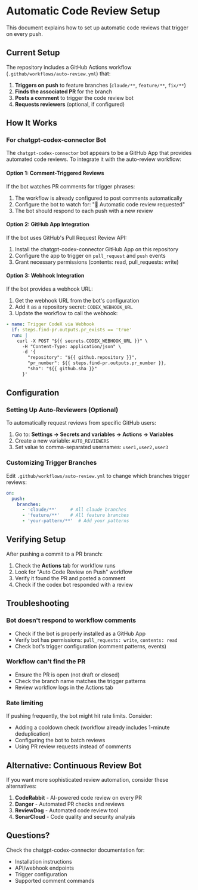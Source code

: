 # Automatic Code Review Setup

This document explains how to set up automatic code reviews that trigger on every push.

## Current Setup

The repository includes a GitHub Actions workflow (`.github/workflows/auto-review.yml`) that:

1. **Triggers on push** to feature branches (`claude/**`, `feature/**`, `fix/**`)
2. **Finds the associated PR** for the branch
3. **Posts a comment** to trigger the code review bot
4. **Requests reviewers** (optional, if configured)

## How It Works

### For chatgpt-codex-connector Bot

The `chatgpt-codex-connector` bot appears to be a GitHub App that provides automated code reviews. To integrate it with the auto-review workflow:

#### Option 1: Comment-Triggered Reviews

If the bot watches PR comments for trigger phrases:

1. The workflow is already configured to post comments automatically
2. Configure the bot to watch for: "🤖 Automatic code review requested"
3. The bot should respond to each push with a new review

#### Option 2: GitHub App Integration

If the bot uses GitHub's Pull Request Review API:

1. Install the chatgpt-codex-connector GitHub App on this repository
2. Configure the app to trigger on `pull_request` and `push` events
3. Grant necessary permissions (contents: read, pull_requests: write)

#### Option 3: Webhook Integration

If the bot provides a webhook URL:

1. Get the webhook URL from the bot's configuration
2. Add it as a repository secret: `CODEX_WEBHOOK_URL`
3. Update the workflow to call the webhook:

```yaml
- name: Trigger CodeX via Webhook
  if: steps.find-pr.outputs.pr_exists == 'true'
  run: |
    curl -X POST "${{ secrets.CODEX_WEBHOOK_URL }}" \
      -H "Content-Type: application/json" \
      -d '{
        "repository": "${{ github.repository }}",
        "pr_number": ${{ steps.find-pr.outputs.pr_number }},
        "sha": "${{ github.sha }}"
      }'
```

## Configuration

### Setting Up Auto-Reviewers (Optional)

To automatically request reviews from specific GitHub users:

1. Go to: **Settings → Secrets and variables → Actions → Variables**
2. Create a new variable: `AUTO_REVIEWERS`
3. Set value to comma-separated usernames: `user1,user2,user3`

### Customizing Trigger Branches

Edit `.github/workflows/auto-review.yml` to change which branches trigger reviews:

```yaml
on:
  push:
    branches:
      - 'claude/**'     # All claude branches
      - 'feature/**'    # All feature branches
      - 'your-pattern/**'  # Add your patterns
```

## Verifying Setup

After pushing a commit to a PR branch:

1. Check the **Actions** tab for workflow runs
2. Look for "Auto Code Review on Push" workflow
3. Verify it found the PR and posted a comment
4. Check if the codex bot responded with a review

## Troubleshooting

### Bot doesn't respond to workflow comments

- Check if the bot is properly installed as a GitHub App
- Verify bot has permissions: `pull_requests: write`, `contents: read`
- Check bot's trigger configuration (comment patterns, events)

### Workflow can't find the PR

- Ensure the PR is open (not draft or closed)
- Check the branch name matches the trigger patterns
- Review workflow logs in the Actions tab

### Rate limiting

If pushing frequently, the bot might hit rate limits. Consider:
- Adding a cooldown check (workflow already includes 1-minute deduplication)
- Configuring the bot to batch reviews
- Using PR review requests instead of comments

## Alternative: Continuous Review Bot

If you want more sophisticated review automation, consider these alternatives:

1. **CodeRabbit** - AI-powered code review on every PR
2. **Danger** - Automated PR checks and reviews
3. **ReviewDog** - Automated code review tool
4. **SonarCloud** - Code quality and security analysis

## Questions?

Check the chatgpt-codex-connector documentation for:
- Installation instructions
- API/webhook endpoints
- Trigger configuration
- Supported comment commands
